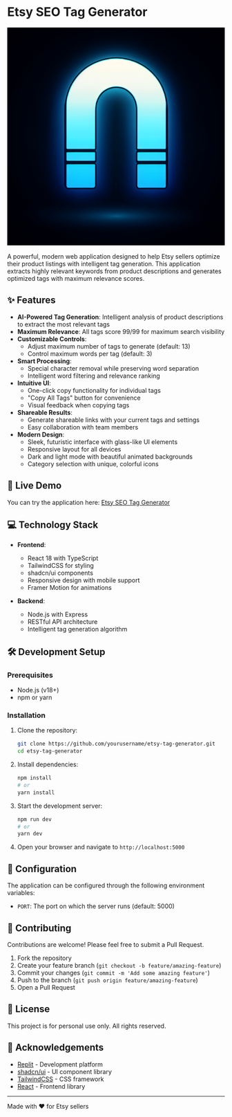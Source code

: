 # Etsy SEO Tag Generator

![Hero Image](./generated-icon.png)

A powerful, modern web application designed to help Etsy sellers optimize their product listings with intelligent tag generation. This application extracts highly relevant keywords from product descriptions and generates optimized tags with maximum relevance scores.

## ✨ Features

- **AI-Powered Tag Generation**: Intelligent analysis of product descriptions to extract the most relevant tags
- **Maximum Relevance**: All tags score 99/99 for maximum search visibility
- **Customizable Controls**:
  - Adjust maximum number of tags to generate (default: 13)
  - Control maximum words per tag (default: 3)
- **Smart Processing**:
  - Special character removal while preserving word separation
  - Intelligent word filtering and relevance ranking
- **Intuitive UI**:
  - One-click copy functionality for individual tags
  - "Copy All Tags" button for convenience
  - Visual feedback when copying tags
- **Shareable Results**:
  - Generate shareable links with your current tags and settings
  - Easy collaboration with team members
- **Modern Design**:
  - Sleek, futuristic interface with glass-like UI elements
  - Responsive layout for all devices
  - Dark and light mode with beautiful animated backgrounds
  - Category selection with unique, colorful icons

## 🚀 Live Demo

You can try the application here: [Etsy SEO Tag Generator](https://etsy-tag-generator.replit.app)

## 💻 Technology Stack

- **Frontend**:
  - React 18 with TypeScript
  - TailwindCSS for styling
  - shadcn/ui components
  - Responsive design with mobile support
  - Framer Motion for animations

- **Backend**:
  - Node.js with Express
  - RESTful API architecture
  - Intelligent tag generation algorithm

## 🛠️ Development Setup

### Prerequisites

- Node.js (v18+)
- npm or yarn

### Installation

1. Clone the repository:
   ```bash
   git clone https://github.com/yourusername/etsy-tag-generator.git
   cd etsy-tag-generator
   ```

2. Install dependencies:
   ```bash
   npm install
   # or
   yarn install
   ```

3. Start the development server:
   ```bash
   npm run dev
   # or
   yarn dev
   ```

4. Open your browser and navigate to `http://localhost:5000`

## 🔧 Configuration

The application can be configured through the following environment variables:

- `PORT`: The port on which the server runs (default: 5000)

## 🤝 Contributing

Contributions are welcome! Please feel free to submit a Pull Request.

1. Fork the repository
2. Create your feature branch (`git checkout -b feature/amazing-feature`)
3. Commit your changes (`git commit -m 'Add some amazing feature'`)
4. Push to the branch (`git push origin feature/amazing-feature`)
5. Open a Pull Request

## 📝 License

This project is for personal use only. All rights reserved.

## 🙏 Acknowledgements

- [Replit](https://replit.com) - Development platform
- [shadcn/ui](https://ui.shadcn.com/) - UI component library
- [TailwindCSS](https://tailwindcss.com/) - CSS framework
- [React](https://reactjs.org/) - Frontend library

---

Made with ❤️ for Etsy sellers
